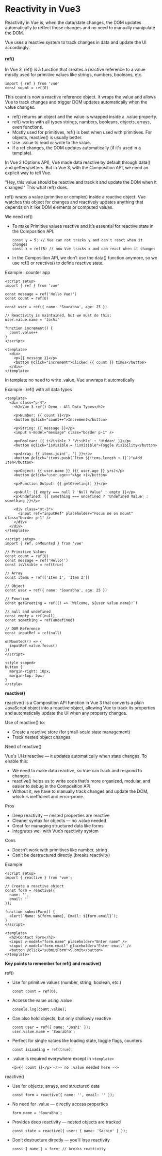 # Reactivity in Vue3

Reactivity in Vue is, when the data/state changes, the DOM updates automatically to reflect those changes and no need to manually manipulate the DOM.

Vue uses a reactive system to track changes in data and update the UI accordingly.


#### **ref()**

In Vue 3, ref() is a function that creates a reactive reference to a value mostly used for primitive values like strings, numbers, booleans, etc.

```
import { ref } from 'vue'
const count = ref(0)
```
This count is now a reactive reference object. It wraps the value and allows Vue to track changes and trigger DOM updates automatically when the value changes.

- ref() returns an object and the value is wrapped inside a .value property.
- ref() works with all types strings, numbers, booleans, objects, arrays, even functions.
- Mostly used for primitives, ref() is best when used with primitives. For objects, reactive() is usually better.
- Use .value to read or write to the value.
- If a ref changes, the DOM updates automatically (if it's used in a template).

In Vue 2 (Options API), Vue made data reactive by default through data() and getters/setters. But in Vue 3, with the Composition API, we need an explicit way to tell Vue.

"Hey, this value should be reactive and track it and update the DOM when it changes!" This what ref() does.

ref() wraps a value (primitive or complex) inside a reactive object. Vue watches this object for changes and reactively updates anything that depends on it like DOM elements or computed values.

We need ref()
- To make Primitive values reactive and It’s essential for reactive state in the Composition API.
  ```
  const y = 5; // Vue can not tracks y and can't react when it changes
  const x = ref(5) // now Vue tracks x and can react when it changes
  ```
- In the Composition API, we don’t use the data() function anymore, so we use ref() or reactive() to define reactive state.

Example : counter app

```
<script setup>
import { ref } from 'vue'

const message = ref('Hello Vue!')
const count = ref(0)

const user = ref({ name: 'Sourabha', age: 25 })

// Reactivity is maintained, but we must do this:
user.value.name = 'Joshi'

function increment() {
  count.value++
}
</script>

<template>
  <div>
    <p>{{ message }}</p>
    <button @click="increment">Clicked {{ count }} times</button>
  </div>
</template>
```
In template no need to write .value, Vue unwraps it automatically

Example : ref() with all data types

```
<template>
  <div class="p-4">
    <h2>Vue 3 ref() Demo - All Data Types</h2>

    <p>Number: {{ count }}</p>
    <button @click="count++">Increment</button>

    <p>String: {{ message }}</p>
    <input v-model="message" class="border p-1" />

    <p>Boolean: {{ isVisible ? 'Visible' : 'Hidden' }}</p>
    <button @click="isVisible = !isVisible">Toggle Visibility</button>

    <p>Array: {{ items.join(', ') }}</p>
    <button @click="items.push(`Item ${items.length + 1}`)">Add Item</button>

    <p>Object: {{ user.name }} ({{ user.age }} yrs)</p>
    <button @click="user.age++">Age +1</button>

    <p>Function Output: {{ getGreeting() }}</p>

    <p>Null: {{ empty === null ? 'Null Value' : empty }}</p>
    <p>Undefined: {{ something === undefined ? 'Undefined Value' : something }}</p>

    <div class="mt-3">
      <input ref="inputRef" placeholder="Focus me on mount" class="border p-1" />
    </div>
  </div>
</template>

<script setup>
import { ref, onMounted } from 'vue'

// Primitive Values
const count = ref(0)
const message = ref('Hello!')
const isVisible = ref(true)

// Array
const items = ref(['Item 1', 'Item 2'])

// Object
const user = ref({ name: 'Sourabha', age: 25 })

// Function
const getGreeting = ref(() => `Welcome, ${user.value.name}!`)

// null and undefined
const empty = ref(null)
const something = ref(undefined)

// DOM Reference
const inputRef = ref(null)

onMounted(() => {
  inputRef.value.focus()
})
</script>

<style scoped>
button {
  margin-right: 10px;
  margin-top: 5px;
}
</style>
```

**reactive()**

reactive() is a Composition API function in Vue 3 that converts a plain JavaScript object into a reactive object, allowing Vue to track its properties and automatically update the UI when any property changes.

Use of reactive() to:
- Create a reactive store (for small-scale state management)
- Track nested object changes

Need of reactive()

Vue's UI is reactive — it updates automatically when state changes. To enable this:
- We need to make data reactive, so Vue can track and respond to changes.
- reactive() helps us to write code that's more organized, modular, and easier to debug in the Composition API.
- Without it, we have to manually track changes and update the DOM, which is inefficient and error-prone.

Pros	
- Deep reactivity — nested properties are reactive
- Cleaner syntax for objects — no .value needed
- Great for managing structured data like forms
- Integrates well with Vue’s reactivity system

Cons
- Doesn’t work with primitives like number, string
- Can't be destructured directly (breaks reactivity)

Example 

```
<script setup>
import { reactive } from 'vue';

// Create a reactive object
const form = reactive({
  name: '',
  email: ''
});

function submitForm() {
  alert(`Name: ${form.name}, Email: ${form.email}`);
}
</script>

<template>
  <h2>Contact Form</h2>
  <input v-model="form.name" placeholder="Enter name" />
  <input v-model="form.email" placeholder="Enter email" />
  <button @click="submitForm">Submit</button>
</template>

```

**Key points to remember for ref() and reactive()**

ref()
- Use for primitive values (number, string, boolean, etc.)
  ```
  const count = ref(0);
  ```
- Access the value using .value
  ```
  console.log(count.value);
  ```
- Can also hold objects, but only shallowly reactive
  ```
  const user = ref({ name: 'Joshi' });
  user.value.name = 'Sourabha'; 
  ```
- Perfect for single values like loading state, toggle flags, counters
  ```
  const isLoading = ref(true);
  ```
- .value is required everywhere except in `<template>`
  ```
  <p>{{ count }}</p> <!-- no .value needed here -->
  ```

reactive()

- Use for objects, arrays, and structured data
  ```
  const form = reactive({ name: '', email: '' });
  ```
- No need for .value — directly access properties
  ```
  form.name = 'Sourabha';
  ```
- Provides deep reactivity — nested objects are tracked
  ```
  const state = reactive({ user: { name: 'Sachin' } });
  ```
- Don’t destructure directly — you’ll lose reactivity
    ```
    const { name } = form; // breaks reactivity
    ```

